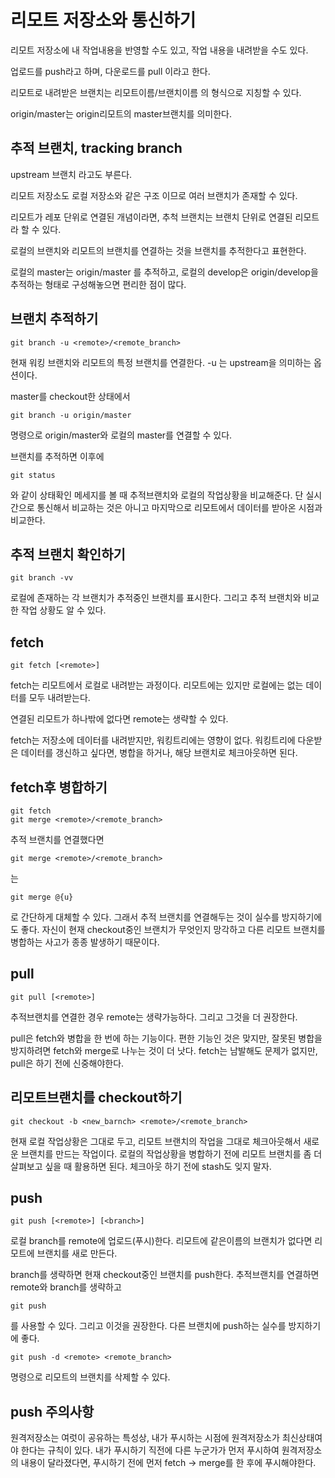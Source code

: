 리모트 저장소와 통신하기
===
리모트 저장소에 내 작업내용을 반영할 수도 있고, 작업 내용을 내려받을 수도 있다.

업로드를 push라고 하며, 다운로드를 pull 이라고 한다.

리모트로 내려받은 브랜치는 리모트이름/브랜치이름 의 형식으로 지칭할 수 있다.

origin/master는 origin리모트의 master브랜치를 의미한다.

추적 브랜치, tracking branch
---
upstream 브랜치 라고도 부른다.

리모트 저장소도 로컬 저장소와 같은 구조 이므로 여러 브랜치가 존재할 수 있다.

리모트가 레포 단위로 연결된 개념이라면, 추척 브랜치는 브랜치 단위로 연결된 리모트라 할 수 있다.

로컬의 브랜치와 리모트의 브랜치를 연결하는 것을 브랜치를 추적한다고 표현한다.

로컬의 master는 origin/master 를 추적하고, 로컬의 develop은 origin/develop을 추적하는 형태로 구성해놓으면 편리한 점이 많다.

브랜치 추적하기
---
    git branch -u <remote>/<remote_branch>

현재 워킹 브랜치와 리모트의 특정 브랜치를 연결한다. -u 는 upstream을 의미하는 옵션이다.

master를 checkout한 상태에서

    git branch -u origin/master

명령으로 origin/master와 로컬의 master를 연결할 수 있다.

브랜치를 추적하면 이후에

    git status
와 같이 상태확인 메세지를 볼 때 추적브랜치와 로컬의 작업상황을 비교해준다. 단 실시간으로 통신해서 비교하는 것은 아니고 마지막으로 리모트에서 데이터를 받아온 시점과 비교한다.

추적 브랜치 확인하기
---
    git branch -vv
로컬에 존재하는 각 브랜치가 추적중인 브랜치를 표시한다. 그리고 추적 브랜치와 비교한 작업 상황도 알 수 있다.

fetch
---
    git fetch [<remote>]
fetch는 리모트에서 로컬로 내려받는 과정이다. 리모트에는 있지만 로컬에는 없는 데이터를 모두 내려받는다.

연결된 리모트가 하나밖에 없다면 remote는 생략할 수 있다.

fetch는 저장소에 데이터를 내려받지만, 워킹트리에는 영향이 없다. 워킹트리에 다운받은 데이터를 갱신하고 싶다면, 병합을 하거나, 해당 브랜치로 체크아웃하면 된다.

fetch후 병합하기
---
    git fetch
    git merge <remote>/<remote_branch>
추적 브랜치를 연결했다면

    git merge <remote>/<remote_branch>
는

    git merge @{u}
로 간단하게 대체할 수 있다. 그래서 추적 브랜치를 연결해두는 것이 실수를 방지하기에도 좋다. 자신이 현재 checkout중인 브랜치가 무엇인지 망각하고 다른 리모트 브랜치를 병합하는 사고가 종종 발생하기 때문이다.

pull
---
    git pull [<remote>]
추적브랜치를 연결한 경우 remote는 생략가능하다. 그리고 그것을 더 권장한다.

pull은 fetch와 병합을 한 번에 하는 기능이다. 편한 기능인 것은 맞지만, 잘못된 병합을 방지하려면 fetch와 merge로 나누는 것이 더 낫다. fetch는 남발해도 문제가 없지만, pull은 하기 전에 신중해야한다.

리모트브랜치를 checkout하기
---
    git checkout -b <new_barnch> <remote>/<remote_branch>
현재 로컬 작업상황은 그대로 두고, 리모트 브랜치의 작업을 그대로 체크아웃해서 새로운 브랜치를 만드는 작업이다. 로컬의 작업상황을 병합하기 전에 리모트 브랜치를 좀 더 살펴보고 싶을 때 활용하면 된다. 체크아웃 하기 전에 stash도 잊지 말자.

push
---
    git push [<remote>] [<branch>]
로컬 branch를 remote에 업로드(푸시)한다. 리모트에 같은이름의 브랜치가 없다면 리모트에 브랜치를 새로 만든다.

branch를 생략하면 현재 checkout중인 브랜치를 push한다. 추적브랜치를 연결하면 remote와 branch를 생략하고

    git push
를 사용할 수 있다. 그리고 이것을 권장한다. 다른 브랜치에 push하는 실수를 방지하기에 좋다.

    git push -d <remote> <remote_branch>
명령으로 리모트의 브랜치를 삭제할 수 있다.

push 주의사항
---
원격저장소는 여럿이 공유하는 특성상, 내가 푸시하는 시점에 원격저장소가 최신상태여야 한다는 규칙이 있다. 내가 푸시하기 직전에 다른 누군가가 먼저 푸시하여 원격저장소의 내용이 달라졌다면, 푸시하기 전에 먼저 fetch -> merge를 한 후에 푸시해야한다.
